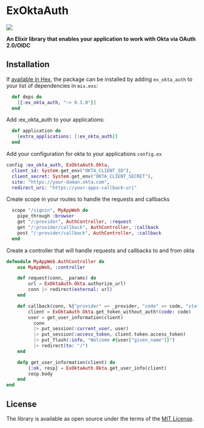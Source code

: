 # ExOktaAuth

[![](https://img.shields.io/badge/nextbss-opensource-blue.svg)](https://www.nextbss.co.ao)

**An Elixir library that enables your application to work with Okta via OAuth 2.0/OIDC**

## Installation

If [available in Hex](https://hex.pm/docs/publish), the package can be installed
by adding `ex_okta_auth` to your list of dependencies in `mix.exs`:

```elixir
  def deps do
    [{:ex_okta_auth, "~> 0.1.0"}]
  end
```

Add :ex_okta_auth to your applications:

```elixir
  def application do
    [extra_applications: [:ex_okta_auth]]
  end
```

Add your configuration for okta to your applications ```config.ex```

```elixir
config :ex_okta_auth, ExOktaAuth.Okta,
  client_id: System.get_env("OKTA_CLIENT_ID"),
  client_secret: System.get_env("OKTA_CLIENT_SECRET"),
  site: "https://your-doman.okta.com",
  redirect_uri: "https://your-apps-callback-uri"
```

Create scope in your routes to handle the requests and callbacks

```elixir
  scope "/signin", MyAppWeb do
    pipe_through :browser
    get "/:provider", AuthController, :request
    get "/:provider/callback", AuthController, :callback
    post "/:provider/callback", AuthController, :callback
  end
```

Create a controller that will handle requests and callbacks to and from okta

```elixir
defmodule MyAppWeb.AuthController do
    use MyAppWeb, :controller

    def request(conn, _params) do
        url = ExOktaAuth.Okta.authorize_url!
        conn |> redirect(external: url)
    end

    def callback(conn, %{"provider" => _provider, "code" => code, "state" => _state}) do
        client = ExOktaAuth.Okta.get_token_without_auth!(code: code)
        user = get_user_information(client)
          conn
          |> put_session(:current_user, user)
          |> put_session(:access_token, client.token.access_token)
          |> put_flash(:info, "Welcome #{user["given_name"]}")
          |> redirect(to: "/")
    end

    defp get_user_information(client) do
        {:ok, resp} = ExOktaAuth.Okta.get_user_info(client)
        resp.body
    end
end
```

License
----------------
The library is available as open source under the terms of the [MIT License](http://opensource.org/licenses/MIT).
